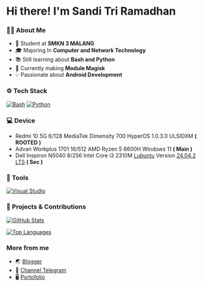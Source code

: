 # Hi there! I'm Sandi Tri Ramadhan 

### 👨‍💻 About Me
- 🏫 Student at **SMKN 3 MALANG**
- 🎓 Majoring In **Computer and Network Technology**
- 📚 Still learning about **Bash and Python**
- 🔧 Currently making **Module Magisk**
- 💡 Passionate about **Android Development**

### ⚙️ Tech Stack
[![Bash](https://img.shields.io/badge/Bash-4EAA25?style=for-the-badge&logo=gnubash&logoColor=fff)](https://www.gnu.org/software/bash)
[![Python](https://img.shields.io/badge/Python-3776AB?style=for-the-badge&logo=python&logoColor=fff)](https://www.python.org)

### 💻 Device
- Redmi 10 5G 6/128 MediaTek Dimensity 700 HyperOS 1.0.3.0 ULSIDXM **( ROOTED )**
- Advan Workplus 1701 16/512 AMD Ryzen 5 6600H Windows 11 **( Main )**
- Dell Inspiron N5040 8/256 Intel Core i3 2310M [Lubuntu](https://lubuntu.me/) Version [24.04.2 LTS](https://cdimage.ubuntu.com/lubuntu/releases/noble/release/) **( Sec )**

### 🔧 Tools
[![Visual Studio](https://custom-icon-badges.demolab.com/badge/Visual%20Studio-5C2D91.svg?style=for-the-badge&logo=visual-studio&logoColor=white)](https://visualstudio.microsoft.com)

### 🚀 Projects & Contributions
[![GitHub Stats](https://github-readme-stats.vercel.app/api?username=sanndyrmdhn&show_icons=true&theme=dracula&hide_border=true)](https://github.com/sanndyrmdhn)

[![Top Languages](https://github-readme-stats.vercel.app/api/top-langs/?username=sanndyrmdhn&layout=compact&theme=dracula&hide_border=true)](https://github.com/sanndyrmdhn)

### More from me
- 🌏 [Blogger](https://tentangsoftwareandroid.blogspot.com)
- 💾 [Channel Telegram](https://t.me/sannopensource)
- 🖥️ [Portofolio](https://sanndyrmdhn.netlify.app/)
